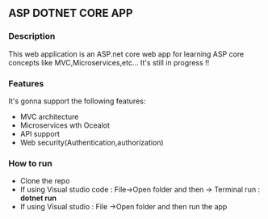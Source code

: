 ## ASP DOTNET CORE APP

### Description

This web application is an ASP.net core web app for learning ASP core concepts like MVC,Microservices,etc... It's still in progress !! 

### Features

It's gonna support the following features:

* MVC architecture
* Microservices wth Ocealot
* API support
* Web security(Authentication,authorization)

### How to run

* Clone the repo
* If using Visual studio code
    :  File->Open folder and then 
    -> Terminal run : **dotnet run**
* If using Visual studio
    :  File ->Open folder and then run the app


